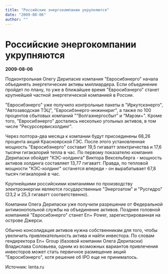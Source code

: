 ```yaml
---
title: "Российские энергокомпании укрупняются"
date: "2009-08-06"
author: ""
---
```


# Российские энергокомпании укрупняются

**2009-08-06** 

Подконтрольная Олегу Дерипаске компания "Евросибэнерго" начала объединять энергетические активы миллиардера. Если объединение пройдет по плану, то уже в ближайшее время "Евросибэнерго" станет крупнейшей частной энергетической компанией в России. 



"Евросибэнерго" уже получило контрольные пакеты в "Иркутскэнерго", "Автозаводская ТЭЦ", "Евросибэнерго-инжинириг", а также по 100 процентов сбытовых компаний ""Волгаэнергосбыт" и "Марэм+". Кроме того, "Евросибэнерго" достались несколько угольных активов, в том числе "Ресурссервисхолдинг". 



Через полтора-два месяца к компании будут присоединены 68,26 процента акций Красноярской ГЭС. После этого установленная мощность "Евросибэнерго" составит 19,5 гигаватт электричества и 17,6 тысячи гигакалорий тепла в час. По первому показателю компания Дерипаски обойдет "КЭС-холдинга" Виктора Вексельберга - мощность активов холдинга составляет 13,77 гигаватт. Правда, по тепловой мощности "КЭС-холдинг" останется впереди - он вырабатывает 67,8 тысяч гигакалорий в час. 



Крупнейшими российскими компаниями по производству электроэнергии являются государственные "Энергоатом" и "Русгидро" (23,2 и 25,3 гигаватт соответственно). 

Компании Олега Дерипаски уже получили разрешение от Федеральной антимонопольной службы на объединение активов. Позднее головной компанией "Евросибэнерго" станет En+ Power, зарегистрированная на острове Джерси. 



Обычно консолидация активов нужна собственникам для того, чтобы увеличить привлекательность актива и найти инвестора. По словам гендиректора En+ Group (базовой компании Олега Дерипаски) Владислава Соловьева, одним из возможных вариантов привлечения инвесторов может стать первичное размещение акций "Евросибэнерго", хотя решение об IPO еще не принималось.



Источник: lenta.ru